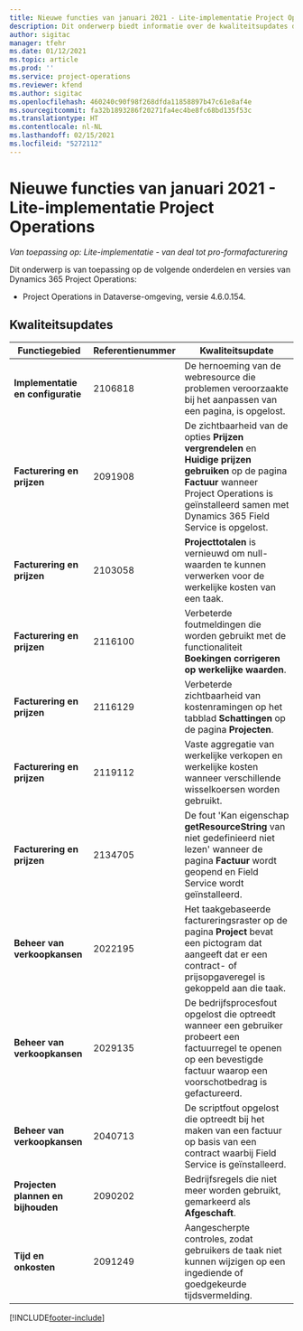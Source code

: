 ```yaml
---
title: Nieuwe functies van januari 2021 - Lite-implementatie Project Operations
description: Dit onderwerp biedt informatie over de kwaliteitsupdates die beschikbaar zijn in de release van januari 2021 voor de Lite-implementatie van Project Operations.
author: sigitac
manager: tfehr
ms.date: 01/12/2021
ms.topic: article
ms.prod: ''
ms.service: project-operations
ms.reviewer: kfend
ms.author: sigitac
ms.openlocfilehash: 460240c90f98f268dfda11858897b47c61e8af4e
ms.sourcegitcommit: fa32b1893286f20271fa4ec4be8fc68bd135f53c
ms.translationtype: HT
ms.contentlocale: nl-NL
ms.lasthandoff: 02/15/2021
ms.locfileid: "5272112"
---
```

# <a name="whats-new-january-2021---project-operations-lite-deployment"></a>Nieuwe functies van januari 2021 - Lite-implementatie Project Operations


_Van toepassing op: Lite-implementatie - van deal tot pro-formafacturering_

Dit onderwerp is van toepassing op de volgende onderdelen en versies van Dynamics 365 Project Operations:

  - Project Operations in Dataverse-omgeving, versie 4.6.0.154.
  
## <a name="quality-updates"></a>Kwaliteitsupdates

| **Functiegebied** | **Referentienummer** | **Kwaliteitsupdate** |
| --- | --- | --- |
| **Implementatie en configuratie** | 2106818 | De hernoeming van de webresource die problemen veroorzaakte bij het aanpassen van een pagina, is opgelost. |
| **Facturering en prijzen** | 2091908 | De zichtbaarheid van de opties **Prijzen vergrendelen** en **Huidige prijzen gebruiken** op de pagina **Factuur** wanneer Project Operations is geïnstalleerd samen met Dynamics 365 Field Service is opgelost. |
| **Facturering en prijzen** | 2103058 | **Projecttotalen** is vernieuwd om null-waarden te kunnen verwerken voor de werkelijke kosten van een taak. |
| **Facturering en prijzen** | 2116100 | Verbeterde foutmeldingen die worden gebruikt met de functionaliteit **Boekingen corrigeren op werkelijke waarden**. |
| **Facturering en prijzen** | 2116129 | Verbeterde zichtbaarheid van kostenramingen op het tabblad **Schattingen** op de pagina **Projecten**. |
| **Facturering en prijzen** | 2119112 | Vaste aggregatie van werkelijke verkopen en werkelijke kosten wanneer verschillende wisselkoersen worden gebruikt. |
| **Facturering en prijzen** | 2134705 | De fout 'Kan eigenschap **getResourceString** van niet gedefinieerd niet lezen' wanneer de pagina **Factuur** wordt geopend en Field Service wordt geïnstalleerd. |
| **Beheer van verkoopkansen** | 2022195 | Het taakgebaseerde factureringsraster op de pagina **Project** bevat een pictogram dat aangeeft dat er een contract- of prijsopgaveregel is gekoppeld aan die taak. |
| **Beheer van verkoopkansen** | 2029135 | De bedrijfsprocesfout opgelost die optreedt wanneer een gebruiker probeert een factuurregel te openen op een bevestigde factuur waarop een voorschotbedrag is gefactureerd. |
| **Beheer van verkoopkansen** | 2040713 | De scriptfout opgelost die optreedt bij het maken van een factuur op basis van een contract waarbij Field Service is geïnstalleerd. |
| **Projecten plannen en bijhouden** | 2090202 | Bedrijfsregels die niet meer worden gebruikt, gemarkeerd als **Afgeschaft**. |
| **Tijd en onkosten** | 2091249 | Aangescherpte controles, zodat gebruikers de taak niet kunnen wijzigen op een ingediende of goedgekeurde tijdsvermelding. |


[!INCLUDE[footer-include](../../includes/footer-banner.md)]
